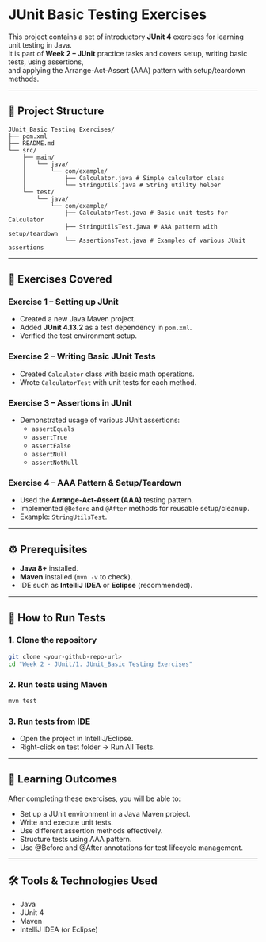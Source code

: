 # JUnit Basic Testing Exercises

This project contains a set of introductory **JUnit 4** exercises for learning unit testing in Java.  
It is part of **Week 2 – JUnit** practice tasks and covers setup, writing basic tests, using assertions,  
and applying the Arrange-Act-Assert (AAA) pattern with setup/teardown methods.

---

## 📂 Project Structure
```
JUnit_Basic Testing Exercises/
├── pom.xml
├── README.md
└── src/
    ├── main/
    │   └── java/
    │       └── com/example/
    │           ├── Calculator.java # Simple calculator class
    │           └── StringUtils.java # String utility helper
    └── test/
        └── java/
            └── com/example/
                ├── CalculatorTest.java # Basic unit tests for Calculator
                ├── StringUtilsTest.java # AAA pattern with setup/teardown
                └── AssertionsTest.java # Examples of various JUnit assertions
```
---

## 📝 Exercises Covered

### **Exercise 1 – Setting up JUnit**
- Created a new Java Maven project.
- Added **JUnit 4.13.2** as a test dependency in `pom.xml`.
- Verified the test environment setup.

### **Exercise 2 – Writing Basic JUnit Tests**
- Created `Calculator` class with basic math operations.
- Wrote `CalculatorTest` with unit tests for each method.

### **Exercise 3 – Assertions in JUnit**
- Demonstrated usage of various JUnit assertions:
  - `assertEquals`
  - `assertTrue`
  - `assertFalse`
  - `assertNull`
  - `assertNotNull`

### **Exercise 4 – AAA Pattern & Setup/Teardown**
- Used the **Arrange-Act-Assert (AAA)** testing pattern.
- Implemented `@Before` and `@After` methods for reusable setup/cleanup.
- Example: `StringUtilsTest`.

---

## ⚙️ Prerequisites

- **Java 8+** installed.
- **Maven** installed (`mvn -v` to check).
- IDE such as **IntelliJ IDEA** or **Eclipse** (recommended).

---

## 🚀 How to Run Tests

### 1. Clone the repository
```sh
git clone <your-github-repo-url>
cd "Week 2 - JUnit/1. JUnit_Basic Testing Exercises"
```

### 2. Run tests using Maven
```sh
mvn test
```

### 3. Run tests from IDE
- Open the project in IntelliJ/Eclipse.
- Right-click on test folder → Run All Tests.

---

## 📖 Learning Outcomes
After completing these exercises, you will be able to:
- Set up a JUnit environment in a Java Maven project.
- Write and execute unit tests.
- Use different assertion methods effectively.
- Structure tests using AAA pattern.
- Use @Before and @After annotations for test lifecycle management.

---

## 🛠️ Tools & Technologies Used
- Java
- JUnit 4
- Maven
- IntelliJ IDEA (or Eclipse)
